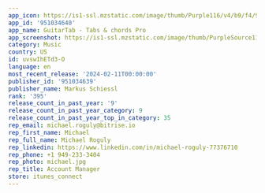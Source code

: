 ```yaml
---
app_icon: https://is1-ssl.mzstatic.com/image/thumb/Purple116/v4/b9/f4/9b/b9f49b6a-730f-3ea6-f54d-bac7f6048188/AppIcon-0-0-1x_U007emarketing-0-7-0-85-220.png/1024x1024bb.png
app_id: '951034640'
app_name: GuitarTab - Tabs & chords Pro
app_screenshot: https://is1-ssl.mzstatic.com/image/thumb/PurpleSource116/v4/c1/a3/54/c1a3545a-2e15-fc72-0734-c1ac65efb533/b899f26f-a15b-4351-aad8-3f21b708ec47_Bildschirm_U00adfoto_2023-03-05_um_07.03.29.png/1242x2688bb.png
category: Music
country: US
id: uvswIhETd3-O
language: en
most_recent_release: '2024-02-11T00:00:00'
publisher_id: '951034639'
publisher_name: Markus Schiessl
rank: '395'
release_count_in_past_year: '9'
release_count_in_past_year_category: 9
release_count_in_past_year_top_in_category: 35
rep_email: michael.roguly@bitrise.io
rep_first_name: Michael
rep_full_name: Michael Roguly
rep_linkedin: https://www.linkedin.com/in/michael-roguly-77376710
rep_phone: +1 949-233-3404
rep_photo: michael.jpg
rep_title: Account Manager
store: itunes_connect
---
```

